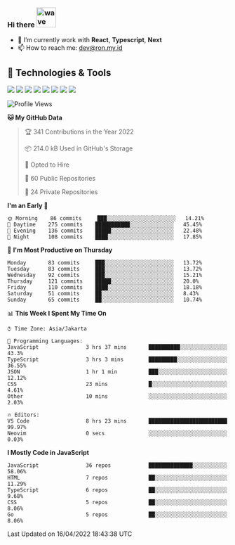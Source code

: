 ### Hi there <img src="https://i.ibb.co/q0Hx1KK/wave.gif" alt="wave" width="45px">

- 🌱 I’m currently work with **React**, **Typescript**, **Next**
- 📫 How to reach me: dev@ron.my.id

## 🔧 Technologies & Tools

![](https://img.shields.io/badge/OS-Linux-informational?style=flat&logo=linux&logoColor=white&color=2bbc8a)
![](https://img.shields.io/badge/OS-Windows-informational?style=flat&logo=windows&logoColor=white&color=2bbc8a)
![](https://img.shields.io/badge/Code-JavaScript-informational?style=flat&logo=javascript&logoColor=white&color=2bbc8a)
![](https://img.shields.io/badge/Code-Golang-informational?style=flat&logo=go&logoColor=white&color=2bbc8a)
![](https://img.shields.io/badge/Code-React-informational?style=flat&logo=react&logoColor=white&color=2bbc8a)
![](https://img.shields.io/badge/Code-Next-informational?style=flat&logo=next.js&logoColor=white&color=2bbc8a)
![](https://img.shields.io/badge/Shell-Bash-informational?style=flat&logo=gnu-bash&logoColor=white&color=2bbc8a)
![](https://img.shields.io/badge/Tools-Docker-informational?style=flat&logo=docker&logoColor=white&color=2bbc8a)

<!--START_SECTION:waka-->
![Profile Views](http://img.shields.io/badge/Profile%20Views-10-blue)

**🐱 My GitHub Data** 

> 🏆 341 Contributions in the Year 2022
 > 
> 📦 214.0 kB Used in GitHub's Storage 
 > 
> 💼 Opted to Hire
 > 
> 📜 60 Public Repositories 
 > 
> 🔑 24 Private Repositories  
 > 
**I'm an Early 🐤** 

```text
🌞 Morning    86 commits     ███░░░░░░░░░░░░░░░░░░░░░░   14.21% 
🌆 Daytime    275 commits    ███████████░░░░░░░░░░░░░░   45.45% 
🌃 Evening    136 commits    █████░░░░░░░░░░░░░░░░░░░░   22.48% 
🌙 Night      108 commits    ████░░░░░░░░░░░░░░░░░░░░░   17.85%

```
📅 **I'm Most Productive on Thursday** 

```text
Monday       83 commits     ███░░░░░░░░░░░░░░░░░░░░░░   13.72% 
Tuesday      83 commits     ███░░░░░░░░░░░░░░░░░░░░░░   13.72% 
Wednesday    92 commits     ███░░░░░░░░░░░░░░░░░░░░░░   15.21% 
Thursday     121 commits    █████░░░░░░░░░░░░░░░░░░░░   20.0% 
Friday       110 commits    ████░░░░░░░░░░░░░░░░░░░░░   18.18% 
Saturday     51 commits     ██░░░░░░░░░░░░░░░░░░░░░░░   8.43% 
Sunday       65 commits     ██░░░░░░░░░░░░░░░░░░░░░░░   10.74%

```


📊 **This Week I Spent My Time On** 

```text
⌚︎ Time Zone: Asia/Jakarta

💬 Programming Languages: 
JavaScript               3 hrs 37 mins       ██████████░░░░░░░░░░░░░░░   43.3% 
TypeScript               3 hrs 3 mins        █████████░░░░░░░░░░░░░░░░   36.55% 
JSON                     1 hr 1 min          ███░░░░░░░░░░░░░░░░░░░░░░   12.12% 
CSS                      23 mins             █░░░░░░░░░░░░░░░░░░░░░░░░   4.61% 
Other                    10 mins             ░░░░░░░░░░░░░░░░░░░░░░░░░   2.03%

🔥 Editors: 
VS Code                  8 hrs 23 mins       █████████████████████████   99.97% 
Neovim                   0 secs              ░░░░░░░░░░░░░░░░░░░░░░░░░   0.03%

```

**I Mostly Code in JavaScript** 

```text
JavaScript               36 repos            ██████████████░░░░░░░░░░░   58.06% 
HTML                     7 repos             ██░░░░░░░░░░░░░░░░░░░░░░░   11.29% 
TypeScript               6 repos             ██░░░░░░░░░░░░░░░░░░░░░░░   9.68% 
CSS                      5 repos             ██░░░░░░░░░░░░░░░░░░░░░░░   8.06% 
Go                       5 repos             ██░░░░░░░░░░░░░░░░░░░░░░░   8.06%

```



 Last Updated on 16/04/2022 18:43:38 UTC
<!--END_SECTION:waka-->
